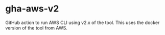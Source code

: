 # gha-aws-v2
GitHub action to run AWS CLI using v2.x of the tool. This uses the docker version of the tool from AWS.
